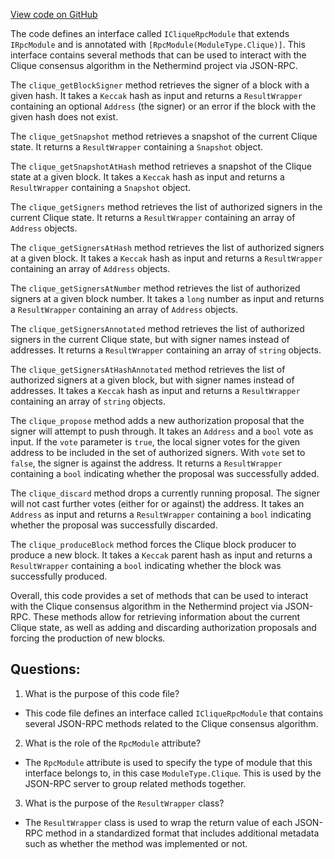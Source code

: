 [View code on GitHub](https://github.com/NethermindEth/nethermind/src/Nethermind/Nethermind.Consensus.Clique/ICliqueRpcModule.cs)

The code defines an interface called `ICliqueRpcModule` that extends `IRpcModule` and is annotated with `[RpcModule(ModuleType.Clique)]`. This interface contains several methods that can be used to interact with the Clique consensus algorithm in the Nethermind project via JSON-RPC.

The `clique_getBlockSigner` method retrieves the signer of a block with a given hash. It takes a `Keccak` hash as input and returns a `ResultWrapper` containing an optional `Address` (the signer) or an error if the block with the given hash does not exist.

The `clique_getSnapshot` method retrieves a snapshot of the current Clique state. It returns a `ResultWrapper` containing a `Snapshot` object.

The `clique_getSnapshotAtHash` method retrieves a snapshot of the Clique state at a given block. It takes a `Keccak` hash as input and returns a `ResultWrapper` containing a `Snapshot` object.

The `clique_getSigners` method retrieves the list of authorized signers in the current Clique state. It returns a `ResultWrapper` containing an array of `Address` objects.

The `clique_getSignersAtHash` method retrieves the list of authorized signers at a given block. It takes a `Keccak` hash as input and returns a `ResultWrapper` containing an array of `Address` objects.

The `clique_getSignersAtNumber` method retrieves the list of authorized signers at a given block number. It takes a `long` number as input and returns a `ResultWrapper` containing an array of `Address` objects.

The `clique_getSignersAnnotated` method retrieves the list of authorized signers in the current Clique state, but with signer names instead of addresses. It returns a `ResultWrapper` containing an array of `string` objects.

The `clique_getSignersAtHashAnnotated` method retrieves the list of authorized signers at a given block, but with signer names instead of addresses. It takes a `Keccak` hash as input and returns a `ResultWrapper` containing an array of `string` objects.

The `clique_propose` method adds a new authorization proposal that the signer will attempt to push through. It takes an `Address` and a `bool` vote as input. If the `vote` parameter is `true`, the local signer votes for the given address to be included in the set of authorized signers. With `vote` set to `false`, the signer is against the address. It returns a `ResultWrapper` containing a `bool` indicating whether the proposal was successfully added.

The `clique_discard` method drops a currently running proposal. The signer will not cast further votes (either for or against) the address. It takes an `Address` as input and returns a `ResultWrapper` containing a `bool` indicating whether the proposal was successfully discarded.

The `clique_produceBlock` method forces the Clique block producer to produce a new block. It takes a `Keccak` parent hash as input and returns a `ResultWrapper` containing a `bool` indicating whether the block was successfully produced.

Overall, this code provides a set of methods that can be used to interact with the Clique consensus algorithm in the Nethermind project via JSON-RPC. These methods allow for retrieving information about the current Clique state, as well as adding and discarding authorization proposals and forcing the production of new blocks.
## Questions: 
 1. What is the purpose of this code file?
- This code file defines an interface called `ICliqueRpcModule` that contains several JSON-RPC methods related to the Clique consensus algorithm.

2. What is the role of the `RpcModule` attribute?
- The `RpcModule` attribute is used to specify the type of module that this interface belongs to, in this case `ModuleType.Clique`. This is used by the JSON-RPC server to group related methods together.

3. What is the purpose of the `ResultWrapper` class?
- The `ResultWrapper` class is used to wrap the return value of each JSON-RPC method in a standardized format that includes additional metadata such as whether the method was implemented or not.